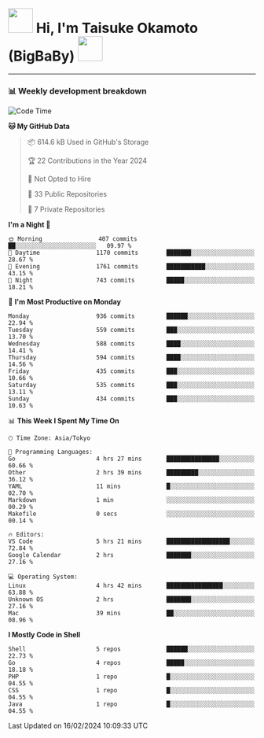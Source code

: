 <!-- Title -->
<h1>
    <img src="https://media.tenor.com/TlyRveJkgo4AAAAi/cloud-cloud-strife.gif" width="50"/> 
    Hi, I'm Taisuke Okamoto (BigBaBy) 
    <img src="https://media.tenor.com/TlyRveJkgo4AAAAi/cloud-cloud-strife.gif" width="50"/>
</h1>

---

<h3> 📊 Weekly development breakdown </h3>
<!-- waka-readme-stats -->

<!--START_SECTION:waka-->
![Code Time](http://img.shields.io/badge/Code%20Time-1%2C684%20hrs%207%20mins-blue)

**🐱 My GitHub Data** 

> 📦 614.6 kB Used in GitHub's Storage 
 > 
> 🏆 22 Contributions in the Year 2024
 > 
> 🚫 Not Opted to Hire
 > 
> 📜 33 Public Repositories 
 > 
> 🔑 7 Private Repositories 
 > 
**I'm a Night 🦉** 

```text
🌞 Morning                407 commits         ██░░░░░░░░░░░░░░░░░░░░░░░   09.97 % 
🌆 Daytime                1170 commits        ███████░░░░░░░░░░░░░░░░░░   28.67 % 
🌃 Evening                1761 commits        ███████████░░░░░░░░░░░░░░   43.15 % 
🌙 Night                  743 commits         █████░░░░░░░░░░░░░░░░░░░░   18.21 % 
```
📅 **I'm Most Productive on Monday** 

```text
Monday                   936 commits         ██████░░░░░░░░░░░░░░░░░░░   22.94 % 
Tuesday                  559 commits         ███░░░░░░░░░░░░░░░░░░░░░░   13.70 % 
Wednesday                588 commits         ████░░░░░░░░░░░░░░░░░░░░░   14.41 % 
Thursday                 594 commits         ████░░░░░░░░░░░░░░░░░░░░░   14.56 % 
Friday                   435 commits         ███░░░░░░░░░░░░░░░░░░░░░░   10.66 % 
Saturday                 535 commits         ███░░░░░░░░░░░░░░░░░░░░░░   13.11 % 
Sunday                   434 commits         ███░░░░░░░░░░░░░░░░░░░░░░   10.63 % 
```


📊 **This Week I Spent My Time On** 

```text
🕑︎ Time Zone: Asia/Tokyo

💬 Programming Languages: 
Go                       4 hrs 27 mins       ███████████████░░░░░░░░░░   60.66 % 
Other                    2 hrs 39 mins       █████████░░░░░░░░░░░░░░░░   36.12 % 
YAML                     11 mins             █░░░░░░░░░░░░░░░░░░░░░░░░   02.70 % 
Markdown                 1 min               ░░░░░░░░░░░░░░░░░░░░░░░░░   00.29 % 
Makefile                 0 secs              ░░░░░░░░░░░░░░░░░░░░░░░░░   00.14 % 

🔥 Editors: 
VS Code                  5 hrs 21 mins       ██████████████████░░░░░░░   72.84 % 
Google Calendar          2 hrs               ███████░░░░░░░░░░░░░░░░░░   27.16 % 

💻 Operating System: 
Linux                    4 hrs 42 mins       ████████████████░░░░░░░░░   63.88 % 
Unknown OS               2 hrs               ███████░░░░░░░░░░░░░░░░░░   27.16 % 
Mac                      39 mins             ██░░░░░░░░░░░░░░░░░░░░░░░   08.96 % 
```

**I Mostly Code in Shell** 

```text
Shell                    5 repos             ██████░░░░░░░░░░░░░░░░░░░   22.73 % 
Go                       4 repos             █████░░░░░░░░░░░░░░░░░░░░   18.18 % 
PHP                      1 repo              █░░░░░░░░░░░░░░░░░░░░░░░░   04.55 % 
CSS                      1 repo              █░░░░░░░░░░░░░░░░░░░░░░░░   04.55 % 
Java                     1 repo              █░░░░░░░░░░░░░░░░░░░░░░░░   04.55 % 
```




 Last Updated on 16/02/2024 10:09:33 UTC
<!--END_SECTION:waka-->
